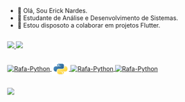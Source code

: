 - 👋 Olá, Sou Erick Nardes.
- 🌱 Estudante de Análise e Desenvolvimento de Sistemas.
- 💞️ Estou disposoto a colaborar em projetos Flutter.

##

<div align="start">
  <a href="https://github.com/ErickNardes">
  <img height="180em" src="https://github-readme-stats.vercel.app/api?username=ErickNardes&theme=dracula&include_all_commits=true&count_private=true"/>
  
 <img height="150em" src="https://github-readme-stats.vercel.app/api/top-langs/?username=ErickNardes&layout=compact&langs_count=7&theme=dracula"/>
</div>

 ##
  
  <img align="center" alt="Rafa-Python" height="30" width="40" src="https://cdn.jsdelivr.net/gh/devicons/devicon/icons/flutter/flutter-original.svg">

  <img align="center" alt="Rafa-Python" height="30" width="40" src="https://raw.githubusercontent.com/devicons/devicon/master/icons/python/python-original.svg">
  
  
  <img align="center" alt="Rafa-Python" height="30" width="40" src="https://cdn.jsdelivr.net/gh/devicons/devicon/icons/firebase/firebase-plain-wordmark.svg">
  
  <img align="center" alt="Rafa-Python" height="30" width="40" src="https://cdn.jsdelivr.net/gh/devicons/devicon/icons/dart/dart-original.svg">
  
</div>

##

<div> 
  
  <a href="https://www.linkedin.com/in/erick-nardes-faria-lima-0704b814b/" target="_blank"><img src="https://img.shields.io/badge/-LinkedIn-%230077B5?style=for-the-badge&logo=linkedin&logoColor=white" target="_blank"></a> 
 
  
 
</div>
